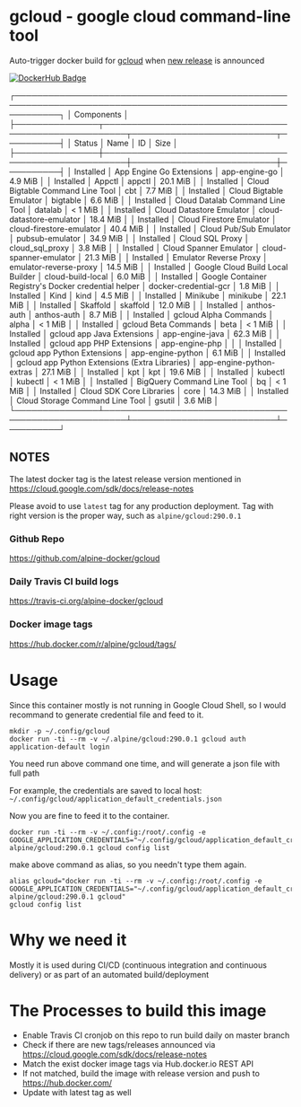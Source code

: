 # gcloud - google cloud command-line tool 

Auto-trigger docker build for [gcloud](https://cloud.google.com/sdk/docs/quickstart-linux) when [new release](https://cloud.google.com/sdk/docs/release-notes) is announced

[![DockerHub Badge](http://dockeri.co/image/alpine/gcloud)](https://hub.docker.com/r/alpine/gcloud/)

┌────────────────────────────────────────────────────────────────────────────────────────────────────────────┐
│                                                 Components                                                 │
├───────────────┬──────────────────────────────────────────────────────┬──────────────────────────┬──────────┤
│     Status    │                         Name                         │            ID            │   Size   │
├───────────────┼──────────────────────────────────────────────────────┼──────────────────────────┼──────────┤
│ Installed     │ App Engine Go Extensions                             │ app-engine-go            │  4.9 MiB │
│ Installed     │ Appctl                                               │ appctl                   │ 20.1 MiB │
│ Installed     │ Cloud Bigtable Command Line Tool                     │ cbt                      │  7.7 MiB │
│ Installed     │ Cloud Bigtable Emulator                              │ bigtable                 │  6.6 MiB │
│ Installed     │ Cloud Datalab Command Line Tool                      │ datalab                  │  < 1 MiB │
│ Installed     │ Cloud Datastore Emulator                             │ cloud-datastore-emulator │ 18.4 MiB │
│ Installed     │ Cloud Firestore Emulator                             │ cloud-firestore-emulator │ 40.4 MiB │
│ Installed     │ Cloud Pub/Sub Emulator                               │ pubsub-emulator          │ 34.9 MiB │
│ Installed     │ Cloud SQL Proxy                                      │ cloud_sql_proxy          │  3.8 MiB │
│ Installed     │ Cloud Spanner Emulator                               │ cloud-spanner-emulator   │ 21.3 MiB │
│ Installed     │ Emulator Reverse Proxy                               │ emulator-reverse-proxy   │ 14.5 MiB │
│ Installed     │ Google Cloud Build Local Builder                     │ cloud-build-local        │  6.0 MiB │
│ Installed     │ Google Container Registry's Docker credential helper │ docker-credential-gcr    │  1.8 MiB │
│ Installed     │ Kind                                                 │ kind                     │  4.5 MiB │
│ Installed     │ Minikube                                             │ minikube                 │ 22.1 MiB │
│ Installed     │ Skaffold                                             │ skaffold                 │ 12.0 MiB │
│ Installed     │ anthos-auth                                          │ anthos-auth              │  8.7 MiB │
│ Installed     │ gcloud Alpha Commands                                │ alpha                    │  < 1 MiB │
│ Installed     │ gcloud Beta Commands                                 │ beta                     │  < 1 MiB │
│ Installed     │ gcloud app Java Extensions                           │ app-engine-java          │ 62.3 MiB │
│ Installed     │ gcloud app PHP Extensions                            │ app-engine-php           │          │
│ Installed     │ gcloud app Python Extensions                         │ app-engine-python        │  6.1 MiB │
│ Installed     │ gcloud app Python Extensions (Extra Libraries)       │ app-engine-python-extras │ 27.1 MiB │
│ Installed     │ kpt                                                  │ kpt                      │ 19.6 MiB │
│ Installed     │ kubectl                                              │ kubectl                  │  < 1 MiB │
│ Installed     │ BigQuery Command Line Tool                           │ bq                       │  < 1 MiB │
│ Installed     │ Cloud SDK Core Libraries                             │ core                     │ 14.3 MiB │
│ Installed     │ Cloud Storage Command Line Tool                      │ gsutil                   │  3.6 MiB │
└───────────────┴──────────────────────────────────────────────────────┴──────────────────────────┴──────────┘

## NOTES

The latest docker tag is the latest release version mentioned in https://cloud.google.com/sdk/docs/release-notes

Please avoid to use `latest` tag for any production deployment. Tag with right version is the proper way, such as `alpine/gcloud:290.0.1`

### Github Repo

https://github.com/alpine-docker/gcloud

### Daily Travis CI build logs

https://travis-ci.org/alpine-docker/gcloud

### Docker image tags

https://hub.docker.com/r/alpine/gcloud/tags/

# Usage

Since this container mostly is not running in Google Cloud Shell, so I would recommand to generate credential file and feed to it. 

    mkdir -p ~/.config/gcloud
    docker run -ti --rm -v ~/.alpine/gcloud:290.0.1 gcloud auth application-default login

You need run above command one time, and will generate a json file with full path

For example, the credentials are saved to local host: `~/.config/gcloud/application_default_credentials.json`

Now you are fine to feed it to the container.

    docker run -ti --rm -v ~/.config:/root/.config -e GOOGLE_APPLICATION_CREDENTIALS="~/.config/gcloud/application_default_credentials.json" alpine/gcloud:290.0.1 gcloud config list

make above command as alias, so you needn't type them again.

    alias gcloud="docker run -ti --rm -v ~/.config:/root/.config -e GOOGLE_APPLICATION_CREDENTIALS="~/.config/gcloud/application_default_credentials.json" alpine/gcloud:290.0.1 gcloud" 
    gcloud config list

# Why we need it

Mostly it is used during CI/CD (continuous integration and continuous delivery) or as part of an automated build/deployment

# The Processes to build this image

* Enable Travis CI cronjob on this repo to run build daily on master branch
* Check if there are new tags/releases announced via https://cloud.google.com/sdk/docs/release-notes
* Match the exist docker image tags via Hub.docker.io REST API
* If not matched, build the image with release version and push to https://hub.docker.com/
* Update with latest tag as well
